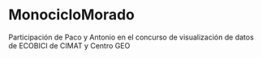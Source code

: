 # MonocicloMorado
Participación de Paco y Antonio en el concurso de visualización de datos de ECOBICI de CIMAT y Centro GEO
